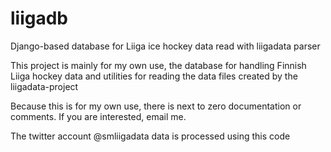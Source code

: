 # liigadb
Django-based database for Liiga ice hockey data read with liigadata parser

This project is mainly for my own use, the database for handling Finnish Liiga hockey data
and utilities for reading the data files created by the liigadata-project

Because this is for my own use, there is next to zero documentation or comments. If you are interested, email me.

The twitter account @smliigadata data is processed using this code
